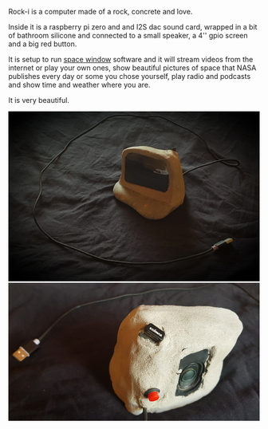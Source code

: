 Rock-i is a computer made of a rock, concrete and love. 

Inside it is a raspberry pi zero and and I2S dac sound card, wrapped in a bit of bathroom silicone and connected to a small speaker, a 4'' gpio screen and a big red button. 

It is setup to run [space window](https://github.com/unusualcomputers/space_window) software and it will stream videos from the internet or play your own ones, show beautiful pictures of space that NASA publishes every day or some you chose yourself, play radio and podcasts and show time and weather where you are. 

It is very beautiful. 

![rocki front](https://github.com/unusualcomputers/space_window/blob/master/pics/roki.jpg)
![rocki back](https://github.com/unusualcomputers/space_window/blob/master/pics/roki%20back.jpg)

